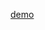 [demo](https://www.fluidui.com/editor/live/preview/p_grZBtfrA08HxdaK7epuFN1tK7avciRoe.1462179591523)
